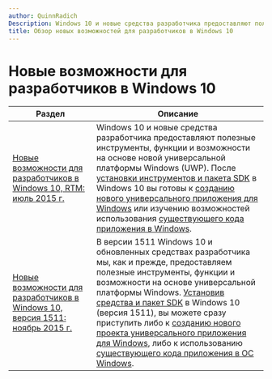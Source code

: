 ```yaml
---
author: QuinnRadich
Description: Windows 10 и новые средства разработчика предоставляют полезные инструменты, функции и возможности на основе новой универсальной платформы Windows (UWP).
title: Обзор новых возможностей для разработчиков в Windows 10
---
```


# Новые возможности для разработчиков в Windows 10

| Раздел |  Описание   |
|-------|----------------|
| [Новые возможности для разработчиков в Windows 10, RTM: июль 2015 г.](windows-10-rtm-july-2015.md) | Windows 10 и новые средства разработчика предоставляют полезные инструменты, функции и возможности на основе новой универсальной платформы Windows (UWP). После [установки инструментов и пакета SDK](https://dev.windows.com/downloads) в Windows 10 вы готовы к [созданию нового универсального приложения для Windows](https://msdn.microsoft.com/library/windows/apps/bg124288) или изучению возможностей использования [существующего кода приложения в Windows](https://msdn.microsoft.com/library/windows/apps/mt238321). |
| [Новые возможности для разработчиков в Windows 10, версия 1511: ноябрь 2015 г.](windows-10-version-1511-november-2015.md) | В версии 1511 Windows 10 и обновленных средствах разработчика мы, как и прежде, предоставляем полезные инструменты, функции и возможности на основе универсальной платформы Windows. [Установив средства и пакет SDK](https://dev.windows.com/downloads) в Windows 10 (версия 1511), вы можете сразу приступить либо к [созданию нового проекта универсального приложения для Windows](https://msdn.microsoft.com/library/windows/apps/bg124288), либо к использованию [существующего кода приложения в ОС Windows](https://msdn.microsoft.com/library/windows/apps/mt238321). |


<!--HONumber=May16_HO2-->



